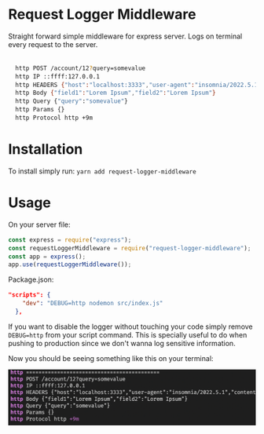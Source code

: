 # Request Logger Middleware

Straight forward simple middleware for express server. Logs on terminal every request to the server.

```bash

  http POST /account/12?query=somevalue
  http IP ::ffff:127.0.0.1
  http HEADERS {"host":"localhost:3333","user-agent":"insomnia/2022.5.1","content-type":"application/json","accept":"*/*","content-length":"52"}
  http Body {"field1":"Lorem Ipsum","field2":"Lorem Ipsum"}
  http Query {"query":"somevalue"}
  http Params {}
  http Protocol http +9m
```

# Installation
To install simply run:
`yarn add request-logger-middleware`

# Usage

On your server file:

```javascript
const express = require("express");
const requestLoggerMiddleware = require("request-logger-middleware");
const app = express();
app.use(requestLoggerMiddleware());

```
Package.json:

```json
"scripts": {
    "dev": "DEBUG=http nodemon src/index.js"
  },
```
If you want to disable the logger without touching your code simply remove `DEBUG=http` from your script command. This is specially useful to do when pushing to production since we don't wanna log sensitive information.

Now you should be seeing something like this on your terminal:

![screenshot](screenshot.png)